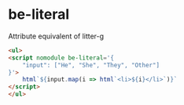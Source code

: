 # be-literal

Attribute equivalent of litter-g

```html
<ul>
<script nomodule be-literal='{
    "input": ["He", "She", "They", "Other"]
}'>
    html`${input.map(i => html`<li>${i}</li>`)}`
</script>
</ul>
```